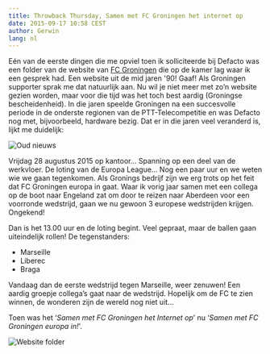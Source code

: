 ```yaml
---
title: Throwback Thursday, Samen met FC Groningen het internet op
date: 2015-09-17 10:58 CEST
author: Gerwin
lang: nl
---
```


Eén van de eerste dingen die me opviel toen ik solliciteerde bij Defacto was een folder van de website van [FC Groningen](http://www.fcgroningen.nl) die op de kamer lag waar ik een gesprek had. Een website uit de mid jaren '90! Gaaf! Als Groningen supporter sprak me dat natuurlijk aan. Nu wil je niet meer met zo’n website gezien worden, maar voor die tijd was het toch best aardig (Groningse bescheidenheid). In die jaren speelde Groningen na een succesvolle periode in de onderste regionen van de PTT-Telecompetitie en was Defacto nog met, bijvoorbeeld, hardware bezig. Dat er in die jaren veel veranderd is, lijkt me duidelijk:

![Oud nieuws](/images/blog/robben-selectie-oranje.jpg)

Vrijdag 28 augustus 2015 op kantoor... Spanning op een deel van de werkvloer. De loting van de Europa League… Nog een paar uur en we weten wie we gaan tegenkomen. Als Gronings bedrijf zijn we erg trots op het feit dat FC Groningen europa in gaat. Waar ik vorig jaar samen met een collega op de boot naar Engeland zat om door te reizen naar Aberdeen voor een voorronde wedstrijd, gaan we nu gewoon 3 europese wedstrijden krijgen. Ongekend!

Dan is het 13.00 uur en de loting begint. Veel gepraat, maar de ballen gaan uiteindelijk rollen! De tegenstanders:

*   Marseille
*   Liberec
*   Braga

Vandaag dan de eerste wedstrijd tegen Marseille, weer zenuwen! Een aardig groepje collega’s gaat naar de wedstrijd. Hopelijk om de FC te zien winnen, de wonderen zijn de wereld nog niet uit...

Toen was het ‘_Samen met FC Groningen het Internet op_’ nu ‘_Samen met FC Groningen europa in!_'.

![Website folder](/images/blog/harris.jpg)

